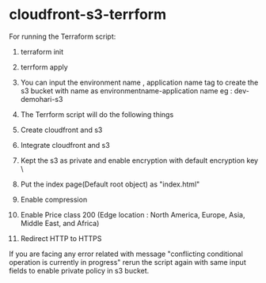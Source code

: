 # cloudfront-s3-terrform


For running the Terraform script:


1. terraform init

2. terrform apply 

3. You can input the environment name , application name tag to create the s3 bucket with name as environmentname-application name
   eg : dev-demohari-s3
   
4. The Terrform script will do the following things 


1. Create cloudfront and s3
2. Integrate cloudfront and s3
3. Kept the s3 as private and enable encryption with default encryption key \
4. Put the index page(Default root object) as "index.html"
5. Enable compression 
6. Enable Price class 200 (Edge location : North America, Europe, Asia, Middle East, and Africa)
7. Redirect HTTP to HTTPS 




If you are facing any error related with message "conflicting conditional operation is currently in progress" rerun the script again with same input fields to enable private policy in s3 bucket.

